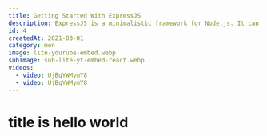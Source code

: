 ```yaml
---
title: Getting Started With ExpressJS
description: ExpressJS is a minimalistic framework for Node.js. It can be used to create powerful APIs.
id: 4
createdAt: 2021-03-01
category: men
image: lite-yourube-embed.webp
subImage: sub-lite-yt-embed-react.webp
videos:
  - video: UjBqYWMymY8
  - video: UjBqYWMymY8
---
```


# title is hello world